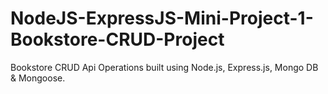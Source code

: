# NodeJS-ExpressJS-Mini-Project-1-Bookstore-CRUD-Project
Bookstore CRUD Api Operations built using Node.js, Express.js, Mongo DB &amp; Mongoose.

